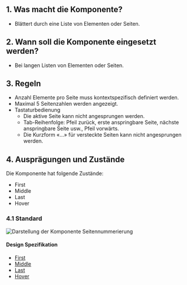 ## 1. Was macht die Komponente?
* Blättert durch eine Liste von Elementen oder Seiten.


## 2. Wann soll die Komponente eingesetzt werden?
* Bei langen Listen von Elementen oder Seiten.


## 3. Regeln
* Anzahl Elemente pro Seite muss kontextspezifisch definiert werden.
* Maximal 5 Seitenzahlen werden angezeigt.
* Tastaturbedienung
    * Die aktive Seite kann nicht angesprungen werden.
	* Tab-Reihenfolge: Pfeil zurück, erste anspringbare Seite, nächste anspringbare Seite usw., Pfeil vorwärts.
	*  Die Kurzform «...» für versteckte Seiten kann nicht angesprungen werden.


## 4. Ausprägungen und Zustände
Die Komponente hat folgende Zustände:
* First
* Middle
* Last
* Hover

### 4.1 Standard
![Darstellung der Komponente Seitennummerierung](https://raw.githubusercontent.com/sbb-design-systems/sbb-design-system/master/webapp/components/pagination/images/pagination_default.png 'class: image')

#### Design Spezifikation
* [First](https://sbb.invisionapp.com/d/main#/console/17140415/355318548/inspect)
* [Middle](https://sbb.invisionapp.com/d/main#/console/17140415/355318549/inspect)
* [Last](https://sbb.invisionapp.com/d/main#/console/17140415/355318550/inspect)
* [Hover](https://sbb.invisionapp.com/d/main#/console/17140415/355318552/inspect)
